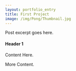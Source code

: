 ```yaml
---
layout: portfolio_entry
title: First Project
image: /img/Pong/Thumbnail.jpg
---
```


Post excerpt goes here.


#### Header 1

Content Here.

More Content.